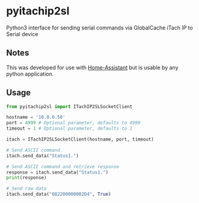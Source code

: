 # pyitachip2sl
Python3 interface for sending serial commands via GlobalCache iTach IP to Serial device

## Notes
This was developed for use with [Home-Assistant](http://home-assistant.io) but is usable by any python application.

## Usage
```python
from pyitachip2sl import ITachIP2SLSocketClient

hostname = '10.0.0.50'
port = 4999 # Optional parameter, defaults to 4999
timeout = 1 # Optional parameter, defaults to 1

itach = ITachIP2SLSocketClient(hostname, port, timeout)

# Send ASCII command
itach.send_data("Status1.")

# Send ASCII command and retrieve response
response = itach.send_data("Status1.")
print(response)

# Send raw data
itach.send_data("082200000002D4", True)
```
